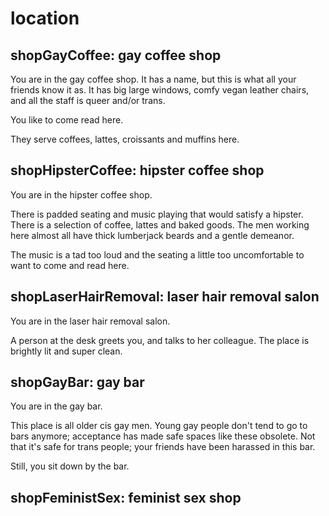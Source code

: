 # location

## shopGayCoffee: gay coffee shop

You are in the gay coffee shop. It has a name, but this is what all your
friends know it as. It has big large windows, comfy vegan leather chairs,
and all the staff is queer and/or trans.

You like to come read here.

They serve coffees, lattes, croissants and muffins here.

## shopHipsterCoffee: hipster coffee shop

You are in the hipster coffee shop.

There is padded seating and music playing that would satisfy a hipster.
There is a selection of coffee, lattes and baked goods. The men working here
almost all have thick lumberjack beards and a gentle demeanor. 

The music is a tad too loud and the seating a little too uncomfortable to want
to come and read here.

## shopLaserHairRemoval: laser hair removal salon

You are in the laser hair removal salon. 

A person at the desk greets you, and talks to her colleague. The place
is brightly lit and super clean.

## shopGayBar: gay bar

You are in the gay bar.

This place is all older cis gay men. Young gay people don't tend to go to 
bars anymore; acceptance has made safe spaces like these obsolete. Not that 
it's safe for trans people; your friends have been harassed in this bar.

Still, you sit down by the bar.

## shopFeministSex: feminist sex shop